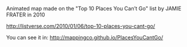 Animated map made on the "Top 10 Places You Can’t Go" list by JAMIE FRATER in 2010

http://listverse.com/2010/01/06/top-10-places-you-cant-go/

You can see it in: http://mappingco.github.io/PlacesYouCantGo/

